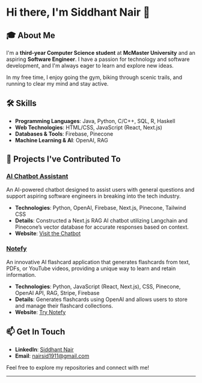 # Hi there, I'm Siddhant Nair 👋

## 🎓 About Me

I'm a **third-year Computer Science student** at **McMaster University** and an aspiring **Software Engineer**. I have a passion for technology and software development, and I'm always eager to learn and explore new ideas.

In my free time, I enjoy going the gym, biking through scenic trails, and running to clear my mind and stay active.

## 🛠️ Skills

- **Programming Languages**: Java, Python, C/C++, SQL, R, Haskell
- **Web Technologies**: HTML/CSS, JavaScript (React, Next.js)
- **Databases & Tools**: Firebase, Pinecone
- **Machine Learning & AI**: OpenAI, RAG

## 🚀 Projects I've Contributed To

### [AI Chatbot Assistant](https://github.com/alexfarouz/ai-customer-support)
An AI-powered chatbot designed to assist users with general questions and support aspiring software engineers in breaking into the tech industry.
- **Technologies**: Python, OpenAI, Firebase, Next.js, Pinecone, Tailwind CSS
- **Details**: Constructed a Next.js RAG AI chatbot utilizing Langchain and Pinecone’s vector database for accurate responses based on context.
- **Website**: [Visit the Chatbot](https://ai-customer-support-three-phi.vercel.app/)

### [Notefy](https://github.com/SanaAshraf28/Notefy)
An innovative AI flashcard application that generates flashcards from text, PDFs, or YouTube videos, providing a unique way to learn and retain information.
- **Technologies**: Python, JavaScript (React, Next.js), CSS, Pinecone, OpenAI API, RAG, Stripe, Firebase
- **Details**: Generates flashcards using OpenAI and allows users to store and manage their flashcard collections.
- **Website**: [Try Notefy](https://notefy.up.railway.app/)



## 📫 Get In Touch

- **LinkedIn**: [Siddhant Nair](https://www.linkedin.com/in/siddhant-nair-61186b282/)
- **Email**: [nairsid1911@gmail.com](mailto:nairsid1911@gmail.com)

Feel free to explore my repositories and connect with me!

---

